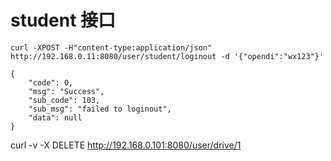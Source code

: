 
# student 接口

```
curl -XPOST -H"content-type:application/json" http://192.168.0.11:8080/user/student/loginout -d '{"opendi":"wx123"}'

```

```
{
    "code": 0,
    "msg": "Success",
    "sub_code": 103,
    "sub_msg": "failed to loginout",
    "data": null
}
```


curl -v -X DELETE http://192.168.0.101:8080/user/drive/1
